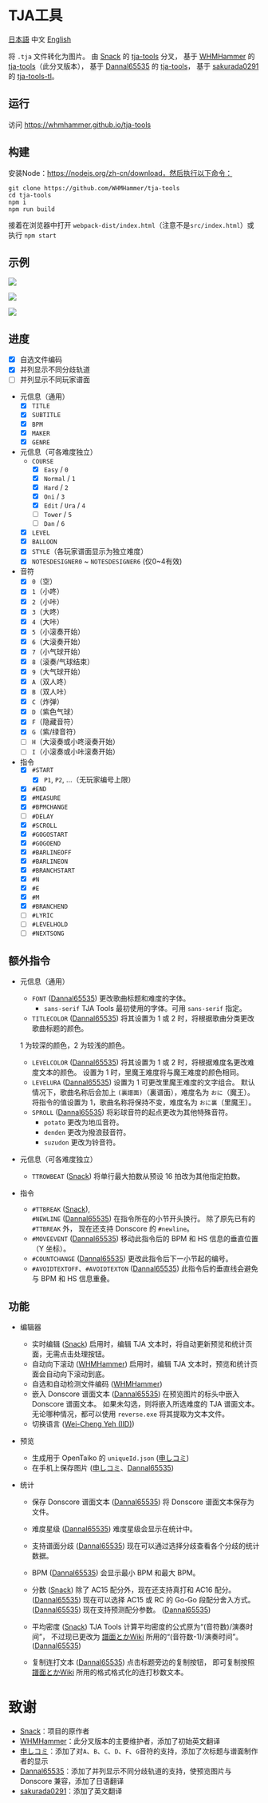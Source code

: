 # TJA工具

[日本語](README.md) 中文 [English](README-EN.md)

将 `.tja` 文件转化为图片。
由 [Snack](https://github.com/Snack-X) 的 [tja-tools](https://github.com/Snack-X/tja-tools) 分叉，
基于 [WHMHammer](https://github.com/WHMHammer) 的 [tja-tools](https://github.com/WHMHammer/tja-tools)（此分叉版本），
基于 [Dannal65535](https://github.com/Dannal65535) 的 [tja-tools](https://github.com/Dannal65535/tja-tools)，
基于 [sakurada0291](https://github.com/sakurada0291) 的 [tja-tools-tl](https://github.com/sakurada0291/tja-tools-tl)。

## 运行

访问 https://whmhammer.github.io/tja-tools

## 构建

安装Node：https://nodejs.org/zh-cn/download，然后执行以下命令：

```
git clone https://github.com/WHMHammer/tja-tools
cd tja-tools
npm i
npm run build
```

接着在浏览器中打开 `webpack-dist/index.html`（注意不是`src/index.html`）或执行 `npm start`

## 示例

![](doc/img/示例.png)

![](doc/img/示例-春节序曲-谱面.png)

![](doc/img/示例-春节序曲-统计.png)

## 进度

- [x] 自选文件编码
- [x] 并列显示不同分歧轨道
- [ ] 并列显示不同玩家谱面
- 元信息（通用）
    - [x] `TITLE`
    - [x] `SUBTITLE`
    - [x] `BPM`
    - [x] `MAKER`
    - [x] `GENRE`
- 元信息（可各难度独立）
    - `COURSE`
        - [x] `Easy` / `0`
        - [x] `Normal` / `1`
        - [x] `Hard` / `2`
        - [x] `Oni` / `3`
        - [x] `Edit` / `Ura` / `4`
        - [ ] `Tower` / `5`
        - [ ] `Dan` / `6`
    - [x] `LEVEL`
    - [x] `BALLOON`
    - [x] `STYLE`（各玩家谱面显示为独立难度）
    - [x] `NOTESDESIGNER0` ~ `NOTESDESIGNER6` (仅0~4有效)
- 音符
    - [x] `0`（空）
    - [x] `1`（小咚）
    - [x] `2`（小咔）
    - [x] `3`（大咚）
    - [x] `4`（大咔）
    - [x] `5`（小滚奏开始）
    - [x] `6`（大滚奏开始）
    - [x] `7`（小气球开始）
    - [x] `8`（滚奏/气球结束）
    - [x] `9`（大气球开始）
    - [x] `A`（双人咚）
    - [x] `B`（双人咔）
    - [x] `C`（炸弹）
    - [x] `D`（紫色气球）
    - [x] `F`（隐藏音符）
    - [x] `G`（紫/绿音符）
    - [ ] `H`（大滚奏或小咚滚奏开始）
    - [ ] `I`（小滚奏或小咔滚奏开始）
- 指令
    - [x] `#START`
        - [x] `P1`, `P2`, …（无玩家编号上限）
    - [x] `#END`
    - [x] `#MEASURE`
    - [x] `#BPMCHANGE`
    - [ ] `#DELAY`
    - [x] `#SCROLL`
    - [x] `#GOGOSTART`
    - [x] `#GOGOEND`
    - [x] `#BARLINEOFF`
    - [x] `#BARLINEON`
    - [x] `#BRANCHSTART`
    - [x] `#N`
    - [x] `#E`
    - [x] `#M`
    - [x] `#BRANCHEND`
    - [ ] `#LYRIC`
    - [ ] `#LEVELHOLD`
    - [ ] `#NEXTSONG`

## 额外指令

- 元信息（通用）
    - `FONT` ([Dannal65535](https://github.com/Dannal65535))
    更改歌曲标题和难度的字体。
        - `sans-serif`
        TJA Tools 最初使用的字体。可用 `sans-serif` 指定。
    - `TITLECOLOR` ([Dannal65535](https://github.com/Dannal65535))
    将其设置为 1 或 2 时，将根据歌曲分类更改歌曲标题的颜色。

    1 为较深的颜色，2 为较浅的颜色。
    - `LEVELCOLOR` ([Dannal65535](https://github.com/Dannal65535))
    将其设置为 1 或 2 时，将根据难度名更改难度文本的颜色。
    设置为 1 时，里魔王难度将与魔王难度的颜色相同。
    - `LEVELURA` ([Dannal65535](https://github.com/Dannal65535))
    设置为 1 可更改里魔王难度的文字组合。
    默认情况下，歌曲名称后会加上 `(裏譜面)`（裏谱面），难度名为 `おに`（魔王）。
    将指令的值设置为 1，歌曲名称将保持不变，难度名为 `おに裏`（里魔王）。
    - `SPROLL` ([Dannal65535](https://github.com/Dannal65535))
    将彩球音符的起点更改为其他特殊音符。
        - `potato`
        更改为地瓜音符。
        - `denden`
        更改为撥浪鼓音符。
        - `suzudon`
        更改为铃音符。

- 元信息（可各难度独立）
    - `TTROWBEAT` ([Snack](https://github.com/Snack-X))
    将单行最大拍数从预设 16 拍改为其他指定拍数。

- 指令
    - `#TTBREAK` ([Snack](https://github.com/Snack-X)), \
    `#NEWLINE` ([Dannal65535](https://github.com/Dannal65535))
    在指令所在的小节开头换行。
    除了原先已有的 `#TTBREAK` 外，
    现在还支持 Donscore 的 `#newline`。
    - `#MOVEEVENT` ([Dannal65535](https://github.com/Dannal65535))
    移动此指令后的 BPM 和 HS 信息的垂直位置（Y 坐标）。
    - `#COUNTCHANGE` ([Dannal65535](https://github.com/Dannal65535))
    更改此指令后下一小节起的编号。
    - `#AVOIDTEXTOFF`、`#AVOIDTEXTON` ([Dannal65535](https://github.com/Dannal65535))
    此指令后的垂直线会避免与 BPM 和 HS 信息重叠。

## 功能

- 编辑器
    - 实时编辑 ([Snack](https://github.com/Snack-X))
    启用时，编辑 TJA 文本时，将自动更新预览和统计页面，无需点击处理按钮。
    - 自动向下滚动 ([WHMHammer](https://github.com/WHMHammer))
    启用时，编辑 TJA 文本时，预览和统计页面会自动向下滚动到底。
    - 自选和自动检测文件编码 ([WHMHammer](https://github.com/WHMHammer))
    - 嵌入 Donscore 谱面文本 ([Dannal65535](https://github.com/Dannal65535))
    在预览图片的标头中嵌入 Donscore 谱面文本。
    如果未勾选，则将嵌入所选难度的 TJA 谱面文本。
    无论哪种情况，都可以使用 `reverse.exe` 将其提取为文本文件。
    - 切换语言 ([Wei-Cheng Yeh (IID)](https://github.com/IepIweidieng))

- 预览
    - 生成用于 OpenTaiko 的 `uniqueId.json` ([申しコミ](https://github.com/0auBSQ))
    - 在手机上保存图片 ([申しコミ](https://github.com/0auBSQ)、[Dannal65535](https://github.com/Dannal65535))

- 统计
    - 保存 Donscore 谱面文本 ([Dannal65535](https://github.com/Dannal65535))
    将 Donscore 谱面文本保存为文件。

    - 难度星级 ([Dannal65535](https://github.com/Dannal65535))
    难度星级会显示在统计中。

    - 支持谱面分歧 ([Dannal65535](https://github.com/Dannal65535))
    现在可以通过选择分歧查看各个分歧的统计数据。

    - BPM ([Dannal65535](https://github.com/Dannal65535))
    会显示最小 BPM 和最大 BPM。

    - 分数 ([Snack](https://github.com/Snack-X))
    除了 AC15 配分外，现在还支持真打和 AC16 配分。([Dannal65535](https://github.com/Dannal65535))
    现在可以选择 AC15 或 RC 的 Go-Go 段配分舍入方式。([Dannal65535](https://github.com/Dannal65535))
    现在支持预测配分参数。 ([Dannal65535](https://github.com/Dannal65535))

    - 平均密度 ([Snack](https://github.com/Snack-X))
    TJA Tools 计算平均密度的公式原为“(音符数)/演奏时间”，
    不过现已更改为 [譜面とかWiki](https://wikiwiki.jp/taiko-fumen) 所用的“(音符数-1)/演奏时间”。 ([Dannal65535](https://github.com/Dannal65535))

    - 复制连打文本 ([Dannal65535](https://github.com/Dannal65535))
    点击标题旁边的复制按钮，
    即可复制按照 [譜面とかWiki](https://wikiwiki.jp/taiko-fumen) 所用的格式格式化的连打秒数文本。

# 致谢

- [Snack](https://github.com/Snack-X)：项目的原作者
- [WHMHammer](https://github.com/WHMHammer)：此分叉版本的主要维护者，添加了初始英文翻译
- [申しコミ](https://github.com/0auBSQ)：添加了对`A`、`B`、`C`、`D`、`F`、`G`音符的支持，添加了次标题与谱面制作者的显示
- [Dannal65535](https://github.com/Dannal65535)：添加了并列显示不同分歧轨道的支持，使预览图片与 Donscore 兼容，添加了日语翻译
- [sakurada0291](https://github.com/sakurada0291)：添加了英文翻译
